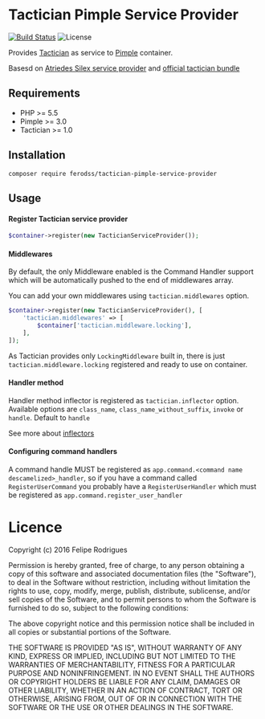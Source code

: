 # Tactician Pimple Service Provider

[![Build Status](https://travis-ci.org/ferodss/tactician-pimple-service-provider.svg?branch=master)](https://travis-ci.org/ferodss/tactician-pimple-service-provider)
![License](https://img.shields.io/badge/license-MIT-brightgreen.svg)

Provides [Tactician](https://github.com/thephpleague/tactician/) as service to 
[Pimple](https://github.com/silexphp/Pimple) container.

Basesd on [Atriedes Silex service provider](https://github.com/Atriedes/tactician-service-provider) and 
[official tactician bundle](https://github.com/thephpleague/tactician-bundle)

## Requirements

* PHP >= 5.5
* Pimple >= 3.0
* Tactician >= 1.0

## Installation

`composer require ferodss/tactician-pimple-service-provider`

## Usage

#### Register Tactician service provider

```php
$container->register(new TacticianServiceProvider());
```

#### Middlewares

By default, the only Middleware enabled is the Command Handler support which will be automatically pushed to 
the end of middlewares array.

You can add your own middlewares using `tactician.middlewares` option.

```php
$container->register(new TacticianServiceProvider(), [
    'tactician.middlewares' => [
        $container['tactician.middleware.locking'],
    ],
]);
```

As Tactician provides only `LockingMiddleware` built in, there is just `tactician.middleware.locking` registered 
  and ready to use on container.


#### Handler method

Handler method inflector is registered as `tactician.inflector` option. Available options are 
`class_name`, `class_name_without_suffix`, `invoke` or `handle`. Default to `handle`

See more about [inflectors](https://tactician.thephpleague.com/tweaking-tactician/)

#### Configuring command handlers

A command handle MUST be registered as `app.command.<command name descamelized>_handler`, so if you have a command 
called `RegisterUserCommand` you probably have a `RegisterUserHandler` which must be registered as 
`app.command.register_user_handler`

Licence
=======

Copyright (c) 2016 Felipe Rodrigues

Permission is hereby granted, free of charge, to any person obtaining a copy
of this software and associated documentation files (the "Software"), to deal
in the Software without restriction, including without limitation the rights
to use, copy, modify, merge, publish, distribute, sublicense, and/or sell
copies of the Software, and to permit persons to whom the Software is furnished
to do so, subject to the following conditions:

The above copyright notice and this permission notice shall be included in all
copies or substantial portions of the Software.

THE SOFTWARE IS PROVIDED "AS IS", WITHOUT WARRANTY OF ANY KIND, EXPRESS OR
IMPLIED, INCLUDING BUT NOT LIMITED TO THE WARRANTIES OF MERCHANTABILITY,
FITNESS FOR A PARTICULAR PURPOSE AND NONINFRINGEMENT. IN NO EVENT SHALL THE
AUTHORS OR COPYRIGHT HOLDERS BE LIABLE FOR ANY CLAIM, DAMAGES OR OTHER
LIABILITY, WHETHER IN AN ACTION OF CONTRACT, TORT OR OTHERWISE, ARISING FROM,
OUT OF OR IN CONNECTION WITH THE SOFTWARE OR THE USE OR OTHER DEALINGS IN
THE SOFTWARE.
